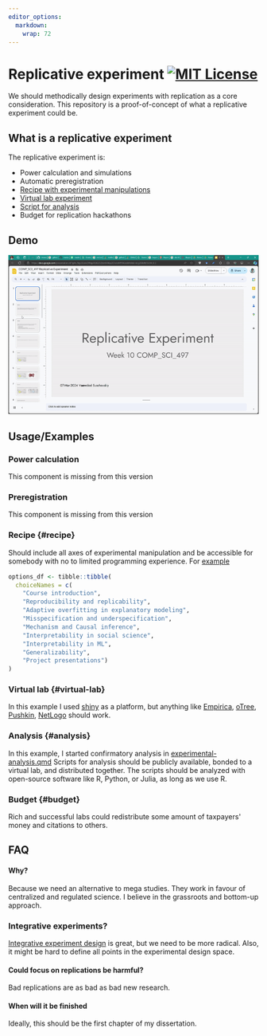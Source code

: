 ```yaml
---
editor_options: 
  markdown: 
    wrap: 72
---
```


# Replicative experiment [![MIT License](https://img.shields.io/badge/License-MIT-green.svg)](https://choosealicense.com/licenses/mit/)

We should methodically design experiments with replication as a core
consideration. This repository is a proof-of-concept of what a
replicative experiment could be.

## What is a replicative experiment

The replicative experiment is:

-   Power calculation and simulations
-   Automatic preregistration
-   [Recipe with experimental manipulations](#recipe)
-   [Virtual lab experiment](#virtual-lab)
-   [Script for analysis](#analysis)
-   Budget for replication hackathons

## Demo

![Slides-gif](slides.gif)

## Usage/Examples

### Power calculation

This component is missing from this version

### Preregistration

This component is missing from this version

### Recipe {#recipe}

Should include all axes of experimental manipulation and be accessible
for somebody with no to limited programming experience. For
[example](experiment-core/experiment-recipe.R)

``` r
options_df <- tibble::tibble(
  choiceNames = c(
    "Course introduction", 
    "Reproducibility and replicability", 
    "Adaptive overfitting in explanatory modeling", 
    "Misspecification and underspecification",
    "Mechanism and Causal inference",
    "Interpretability in social science",
    "Interpretability in ML",
    "Generalizability",
    "Project presentations")
)
```

### Virtual lab {#virtual-lab}

In this example I used [shiny](experiment-core/app.R) as a platform, but
anything like [Empirica](https://empirica.ly/),
[oTree](https://www.otree.org/),
[Pushkin](https://languagelearninglab.gitbook.io/pushkin),
[NetLogo](https://ccl.northwestern.edu/netlogo/) should work.

### Analysis {#analysis}

In this example, I started confirmatory analysis in
[experimental-analysis.qmd](experiment-core/experimental-analysis.qmd)
Scripts for analysis should be publicly available, bonded to a virtual
lab, and distributed together. The scripts should be analyzed with
open-source software like R, Python, or Julia, as long as we use R.

### Budget {#budget}

Rich and successful labs could redistribute some amount of taxpayers'
money and citations to others.

## FAQ

#### Why?

Because we need an alternative to mega studies. They work in favour of
centralized and regulated science. I believe in the grassroots and
bottom-up approach.

### Integrative experiments?

[Integrative experiment
design](https://doi.org/10.1017/s0140525x22002874) is great, but we need
to be more radical. Also, it might be hard to define all points in the
experimental design space.

#### Could focus on replications be harmful?

Bad replications are as bad as bad new research.

#### When will it be finished

Ideally, this should be the first chapter of my dissertation.
